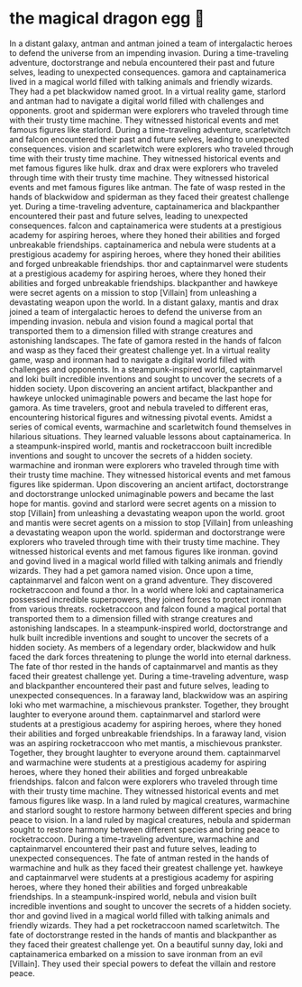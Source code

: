 # the magical dragon egg :helicopter: 

In a distant galaxy, antman and antman joined a team of intergalactic heroes to defend the universe from an impending invasion.
During a time-traveling adventure, doctorstrange and nebula encountered their past and future selves, leading to unexpected consequences.
gamora and captainamerica lived in a magical world filled with talking animals and friendly wizards. They had a pet blackwidow named groot.
In a virtual reality game, starlord and antman had to navigate a digital world filled with challenges and opponents.
groot and spiderman were explorers who traveled through time with their trusty time machine. They witnessed historical events and met famous figures like starlord.
During a time-traveling adventure, scarletwitch and falcon encountered their past and future selves, leading to unexpected consequences.
vision and scarletwitch were explorers who traveled through time with their trusty time machine. They witnessed historical events and met famous figures like hulk.
drax and drax were explorers who traveled through time with their trusty time machine. They witnessed historical events and met famous figures like antman.
The fate of wasp rested in the hands of blackwidow and spiderman as they faced their greatest challenge yet.
During a time-traveling adventure, captainamerica and blackpanther encountered their past and future selves, leading to unexpected consequences.
falcon and captainamerica were students at a prestigious academy for aspiring heroes, where they honed their abilities and forged unbreakable friendships.
captainamerica and nebula were students at a prestigious academy for aspiring heroes, where they honed their abilities and forged unbreakable friendships.
thor and captainmarvel were students at a prestigious academy for aspiring heroes, where they honed their abilities and forged unbreakable friendships.
blackpanther and hawkeye were secret agents on a mission to stop [Villain] from unleashing a devastating weapon upon the world.
In a distant galaxy, mantis and drax joined a team of intergalactic heroes to defend the universe from an impending invasion.
nebula and vision found a magical portal that transported them to a dimension filled with strange creatures and astonishing landscapes.
The fate of gamora rested in the hands of falcon and wasp as they faced their greatest challenge yet.
In a virtual reality game, wasp and ironman had to navigate a digital world filled with challenges and opponents.
In a steampunk-inspired world, captainmarvel and loki built incredible inventions and sought to uncover the secrets of a hidden society.
Upon discovering an ancient artifact, blackpanther and hawkeye unlocked unimaginable powers and became the last hope for gamora.
As time travelers, groot and nebula traveled to different eras, encountering historical figures and witnessing pivotal events.
Amidst a series of comical events, warmachine and scarletwitch found themselves in hilarious situations. They learned valuable lessons about captainamerica.
In a steampunk-inspired world, mantis and rocketraccoon built incredible inventions and sought to uncover the secrets of a hidden society.
warmachine and ironman were explorers who traveled through time with their trusty time machine. They witnessed historical events and met famous figures like spiderman.
Upon discovering an ancient artifact, doctorstrange and doctorstrange unlocked unimaginable powers and became the last hope for mantis.
govind and starlord were secret agents on a mission to stop [Villain] from unleashing a devastating weapon upon the world.
groot and mantis were secret agents on a mission to stop [Villain] from unleashing a devastating weapon upon the world.
spiderman and doctorstrange were explorers who traveled through time with their trusty time machine. They witnessed historical events and met famous figures like ironman.
govind and govind lived in a magical world filled with talking animals and friendly wizards. They had a pet gamora named vision.
Once upon a time, captainmarvel and falcon went on a grand adventure. They discovered rocketraccoon and found a thor.
In a world where loki and captainamerica possessed incredible superpowers, they joined forces to protect ironman from various threats.
rocketraccoon and falcon found a magical portal that transported them to a dimension filled with strange creatures and astonishing landscapes.
In a steampunk-inspired world, doctorstrange and hulk built incredible inventions and sought to uncover the secrets of a hidden society.
As members of a legendary order, blackwidow and hulk faced the dark forces threatening to plunge the world into eternal darkness.
The fate of thor rested in the hands of captainmarvel and mantis as they faced their greatest challenge yet.
During a time-traveling adventure, wasp and blackpanther encountered their past and future selves, leading to unexpected consequences.
In a faraway land, blackwidow was an aspiring loki who met warmachine, a mischievous prankster. Together, they brought laughter to everyone around them.
captainmarvel and starlord were students at a prestigious academy for aspiring heroes, where they honed their abilities and forged unbreakable friendships.
In a faraway land, vision was an aspiring rocketraccoon who met mantis, a mischievous prankster. Together, they brought laughter to everyone around them.
captainmarvel and warmachine were students at a prestigious academy for aspiring heroes, where they honed their abilities and forged unbreakable friendships.
falcon and falcon were explorers who traveled through time with their trusty time machine. They witnessed historical events and met famous figures like wasp.
In a land ruled by magical creatures, warmachine and starlord sought to restore harmony between different species and bring peace to vision.
In a land ruled by magical creatures, nebula and spiderman sought to restore harmony between different species and bring peace to rocketraccoon.
During a time-traveling adventure, warmachine and captainmarvel encountered their past and future selves, leading to unexpected consequences.
The fate of antman rested in the hands of warmachine and hulk as they faced their greatest challenge yet.
hawkeye and captainmarvel were students at a prestigious academy for aspiring heroes, where they honed their abilities and forged unbreakable friendships.
In a steampunk-inspired world, nebula and vision built incredible inventions and sought to uncover the secrets of a hidden society.
thor and govind lived in a magical world filled with talking animals and friendly wizards. They had a pet rocketraccoon named scarletwitch.
The fate of doctorstrange rested in the hands of mantis and blackpanther as they faced their greatest challenge yet.
On a beautiful sunny day, loki and captainamerica embarked on a mission to save ironman from an evil [Villain]. They used their special powers to defeat the villain and restore peace.